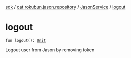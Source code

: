 [sdk](../../index.md) / [cat.rokubun.jason.repository](../index.md) / [JasonService](index.md) / [logout](./logout.md)

# logout

`fun logout(): `[`Unit`](https://kotlinlang.org/api/latest/jvm/stdlib/kotlin/-unit/index.html)

Logout user from Jason by removing token

